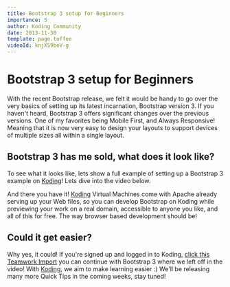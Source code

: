 ```yaml
---
title: Bootstrap 3 setup for Beginners
importance: 5
author: Koding Community
date: 2013-11-30
template: page.toffee
videoId: knjX59beV-g
---
```


# Bootstrap 3 setup for Beginners

With the recent Bootstrap release, we felt it would be handy to go over the very basics of setting up its latest incarnation, Bootstrap version 3. If you haven't heard, Bootstrap 3 offers significant changes over the previous versions. One of my favorites being Mobile First, and Always Responsive! Meaning that it is now very easy to design your layouts to support devices of multiple sizes all within a single layout. 

## Bootstrap 3 has me sold, what does it look like?

To see what it looks like, lets show a full example of setting up a Bootstrap 3 example on [Koding](https://koding.com)! Lets dive into the video below. 

And there you have it! [Koding](https://koding.com) Virtual Machines come with Apache already serving up your Web files, so you can develop Bootstrap on Koding while previewing your work on a real domain, accessible to anyone you like, and all of this for free. The way browser based development should be! 

## Could it get easier?

Why yes, it could! If you're signed up and logged in to Koding, [click this Teamwork Import](https://koding.com/Develop/Teamwork?import=http://tinyurl.com/mmszkpd) you can continue with Bootstrap 3 where we left off in the video! With [Koding](https://koding.com), we aim to make learning easier :) We'll be releasing many more Quick Tips in the coming weeks, stay tuned!
